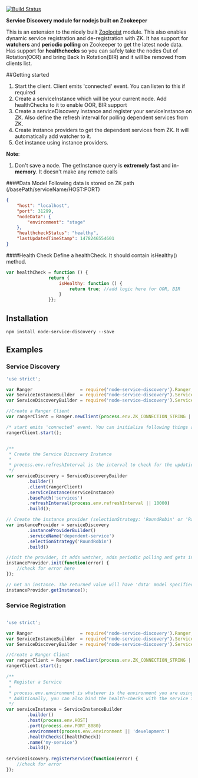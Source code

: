 [![Build Status](https://travis-ci.org/umangkedia/node-service-discovery.svg?branch=master)](https://travis-ci.org/umangkedia/node-service-discovery)

**Service Discovery module for nodejs built on Zookeeper**

This is an extension to the nicely built [Zoologist](https://github.com/ph0bos/zoologist) module. This also enables dynamic service registration and de-registration with ZK. 
It has support for **watchers** and **periodic polling** on Zookeeper to get the latest node data. 
Has support for **healthchecks** so you can safely take the nodes Out of Rotation(OOR) and bring Back In Rotation(BIR) and it will be removed from clients list.

##Getting started
1. Start the client. Client emits 'connected' event. You can listen to this if required
2. Create a serviceInstance which will be your current node. Add healthChecks to it to enable OOR, BIR support
3. Create a serviceDiscovery instance and register your serviceInstance on ZK. Also define the refresh interval for polling dependent services from ZK.
4. Create instance providers to get the dependent services from ZK. It will automatically add watcher to it.
5. Get instance using instance providers.

**Note**:
1. Don't save a node. The getInstance query is **extremely fast** and **in-memory**. It doesn't make any remote calls

####Data Model
Following data is stored on ZK path (/basePath/serviceName/HOST:PORT)
```json
{
	"host": "localhost",
	"port": 31299,
	"nodeData": {
		"environment": "stage"
	},
	"healthcheckStatus": "healthy",
	"lastUpdatedTimeStamp": 1478246554601
}
```

####Health Check
Define a healthCheck. It should contain isHealthy() method.
```javascript
var healthCheck = function () {
                return {
                    isHealthy: function () {
                        return true; //add logic here for OOR, BIR
                    }
                }};
```
## Installation

    npm install node-service-discovery --save

## Examples

### Service Discovery

```javascript
'use strict';

var Ranger                  = require('node-service-discovery').Ranger;
var ServiceInstanceBuilder  = require("node-service-discovery").ServiceInstanceBuilder;
var ServiceDiscoveryBuilder = require('node-service-discovery').ServiceDiscoveryBuilder;

//Create a Ranger Client
var rangerClient = Ranger.newClient(process.env.ZK_CONNECTION_STRING || '127.0.0.1:2181');

/* start emits 'connected' event. You can initialize following things after the 'connected' event if required */
rangerClient.start();


/**
 * Create the Service Discovery Instance
 *
 * process.env.refreshInterval is the interval to check for the updation of nodes in ZK.
 */
var serviceDiscovery = ServiceDiscoveryBuilder
        .builder()
        .client(rangerClient)
        .serviceInstance(serviceInstance)
        .basePath('services')
        .refreshInterval(process.env.refreshInterval || 10000)
        .build();

// Create the instance provider (selectionStrategy: 'RoundRobin' or 'Random')
var instanceProvider = serviceDiscovery
        .instanceProviderBuilder()
        .serviceName('dependent-service')
        .selectionStrategy('RoundRobin')
        .build()

//init the provider, it adds watcher, adds periodic polling and gets instance data for first time
instanceProvider.init(function(error) {
    //check for error here
});

// Get an instance. The returned value will have 'data' model specified above
instanceProvider.getInstance();
```

### Service Registration

```javascript

'use strict';

var Ranger                  = require('node-service-discovery').Ranger;
var ServiceInstanceBuilder  = require("node-service-discovery").ServiceInstanceBuilder;
var ServiceDiscoveryBuilder = require('node-service-discovery').ServiceDiscoveryBuilder;

//Create a Ranger Client
var rangerClient = Ranger.newClient(process.env.ZK_CONNECTION_STRING || '127.0.0.1:2181');
rangerClient.start();

/**
 * Register a Service
 *
 * process.env.environment is whatever is the environment you are using
 * Additionally, you can also bind the health-checks with the service instance (healthcheck is optional)
 */
var serviceInstance = ServiceInstanceBuilder
        .builder()
        .host(process.env.HOST)
        .port(process.env.PORT_8080)
        .environment(process.env.environment || 'development')
        .healthChecks([healthCheck])
        .name('my-service')
        .build();
 
serviceDiscovery.registerService(function(error) {
    //check for error
});
```

